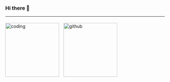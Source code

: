 ### Hi there 👋

<!--
**ddevdan/ddevdan** is a ✨ _special_ ✨ repository because its `README.md` (this file) appears on your GitHub profile.

Here are some ideas to get you started:

- 🔭 I’m currently working on ...
- 🌱 I’m currently learning ...
- 👯 I’m looking to collaborate on ...
- 🤔 I’m looking for help with ...
- 💬 Ask me about ...
- 📫 How to reach me: ...
- 😄 Pronouns: ...
- ⚡ Fun fact: ...
-->


- - - - - - - - 


<div display = "flex" style="margin-top: 20px" width = "100%">

<img alt="coding"  height= "170rem" style="margin-right: 10px" src="https://github-readme-stats.vercel.app/api/top-langs/?username=ddevdan&theme=react&layout=compact&count_private=true&langs_count=10"/>

<img  alt="github" height= "170rem" src="https://github-readme-stats.vercel.app/api?username=ddevdan&show_icons=true&theme=react&count_private=true&include_all_commits=true"/>

</div>

